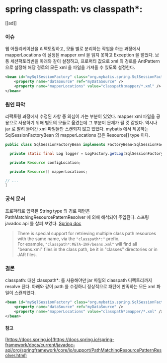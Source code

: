 # spring classpath: vs classpath*:
[[ad]]

### 이슈
웹 어플리케이션을 리팩토링하고, 모듈 별로 분리하는 작업을 하는 과정에서 mapperLocations 에 설정된 mapper xml 을 읽지 못하고 Exception 을 뱉었다.
보통 세션팩토리빈을 아래와 같이 설정하고, 프로퍼티 값으로 xml 의 경로를 AntPattern 으로 설정해 해당 경로의 모든 xml 을 파일을 가져올 수 있도록 설정한다. 
 
```xml
<bean id="mySqlSessionFactory" class="org.mybatis.spring.SqlSessionFactoryBean">
    <property name="dataSource" ref="myDataSource" />
    <property name="mapperLocations" value="classpath:mapper/*.xml" />
</bean>
```

### 원인 파악
리팩토링 과정에서 수정된 사항 중 의심이 가는 부분이 있었다. mapper xml 파일을 공용으로 사용하기 위해 별도의 모듈로 옮겼는데 그 부분이 문제가 될 것 같았다.
역시나 jar 로 말려 들어간 xml 파일들만 스캔되지 않고 있었다.
mybatis 에서 제공하는 SqlSessionFactoryBean 의 mapperLocations 값은 Resource[] type 이다. 
```java
public class SqlSessionFactoryBean implements FactoryBean<SqlSessionFactory>, InitializingBean, ApplicationListener<ApplicationEvent> {

  private static final Log logger = LogFactory.getLog(SqlSessionFactoryBean.class);

  private Resource configLocation;

  private Resource[] mapperLocations;

// ...
}
```

### 공식 문서
프로퍼티로 입력된 String type 의 경로 패턴은 PathMatchingResourcePatternResolver 에 의해 해석되어 주입된다.
스프링 javadoc api 를 살펴 보았다.
[Spring doc](https://docs.spring.io/spring-framework/docs/current/javadoc-api/org/springframework/core/io/support/PathMatchingResourcePatternResolver.html)
> There is special support for retrieving multiple class path resources with the same name, via the ```"classpath*:"``` prefix.   
> For example, ```"classpath*:META-INF/beans.xml"``` will find all "beans.xml" files in the class path, be it in "classes" directories or in JAR files.   


### 결론
classpath: 대신 classpath*: 를 사용해야만 jar 파일의 classpath 디렉토리까지 resolve 된다.
아래와 같이 path 를 수정하니 정상적으로 패턴에 만족하는 모든 xml 파일이 스캔되었다.  
```xml
<bean id="mySqlSessionFactory" class="org.mybatis.spring.SqlSessionFactoryBean">
    <property name="dataSource" ref="myDataSource" />
    <property name="mapperLocations" value="classpath*:mapper/*.xml" />
</bean>
```

#### 참고
[https://docs.spring.io](https://docs.spring.io/spring-framework/docs/current/javadoc-api/org/springframework/core/io/support/PathMatchingResourcePatternResolver.html)

